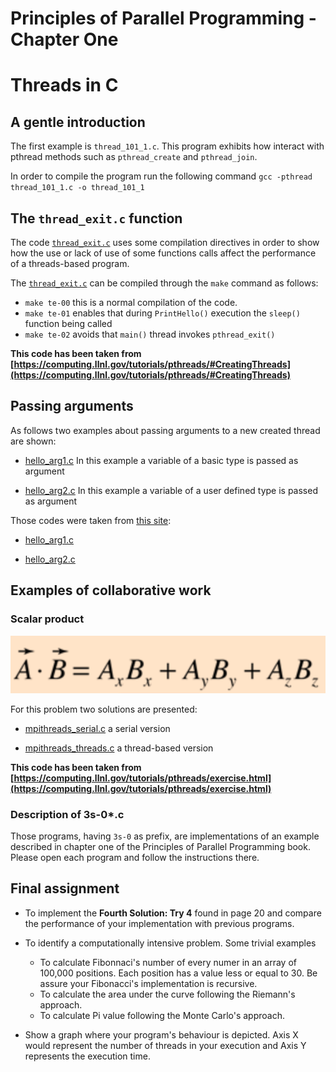 # Principles of Parallel Programming - Chapter One

# Threads in C

## A gentle introduction

The first example is `thread_101_1.c`. This program exhibits how interact with pthread methods such as `pthread_create` and `pthread_join`.

In order to compile the program run the following command
`gcc -pthread thread_101_1.c -o thread_101_1`

## The `thread_exit.c` function

The code [`thread_exit.c`](thread_exit.c) uses some compilation directives in order to show how the use or lack of use of some functions calls affect the performance of a threads-based program. 

The [`thread_exit.c`](thread_exit.c) can be compiled through the `make` command as follows:

* `make te-00` this is a normal compilation of the code.
* `make te-01` enables that during `PrintHello()` execution the `sleep()` function being called
* `make te-02` avoids that `main()` thread invokes `pthread_exit()`


**This code has been taken from [https://computing.llnl.gov/tutorials/pthreads/#CreatingThreads](https://computing.llnl.gov/tutorials/pthreads/#CreatingThreads)**

## Passing arguments 

As follows two examples about passing arguments to a new created thread are shown: 

* [hello_arg1.c](hello_arg1.c) In this example a variable of a basic type is passed as argument

* [hello_arg2.c](hello_arg2.c) In this example a variable of a user defined type is passed as argument

Those codes were taken from [this site](https://computing.llnl.gov/tutorials/pthreads/exercise.html#Exercise1):

* [hello_arg1.c](https://computing.llnl.gov/tutorials/pthreads/samples/hello_arg1.c)

* [hello_arg2.c](https://computing.llnl.gov/tutorials/pthreads/samples/hello_arg2.c)

## Examples of collaborative work

### Scalar product

![](fig/scalarproduct.png)

For this problem two solutions are presented:

* [mpithreads_serial.c](mpithreads_serial.c) a serial version

* [mpithreads_threads.c](mpithreads_threads.c) a thread-based version

**This code has been taken from [https://computing.llnl.gov/tutorials/pthreads/exercise.html](https://computing.llnl.gov/tutorials/pthreads/exercise.html)**

### Description of 3s-0\*.c

Those programs, having `3s-0` as prefix, are implementations of an example described in chapter one of the Principles of Parallel Programming book.
Please open each program and follow the instructions there. 

## Final assignment

* To implement the **Fourth Solution: Try 4** found in page 20 and compare the performance of your implementation with previous programs.

* To identify a computationally intensive problem. Some trivial examples
  * To calculate Fibonnaci's number of every numer in an array of 100,000 positions. Each position has a value less or equal to 30. Be assure your Fibonacci's implementation is recursive.
  * To calculate the area under the curve following the Riemann's approach.
  * To calculate Pi value following the Monte Carlo's approach.

* Show a graph where your program's behaviour is depicted. Axis X would represent the number of threads in your execution and Axis Y represents the execution time.
